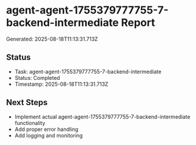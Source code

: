 # agent-agent-1755379777755-7-backend-intermediate Report

Generated: 2025-08-18T11:13:31.713Z

## Status
- Task: agent-agent-1755379777755-7-backend-intermediate
- Status: Completed
- Timestamp: 2025-08-18T11:13:31.713Z

## Next Steps
- Implement actual agent-agent-1755379777755-7-backend-intermediate functionality
- Add proper error handling
- Add logging and monitoring
